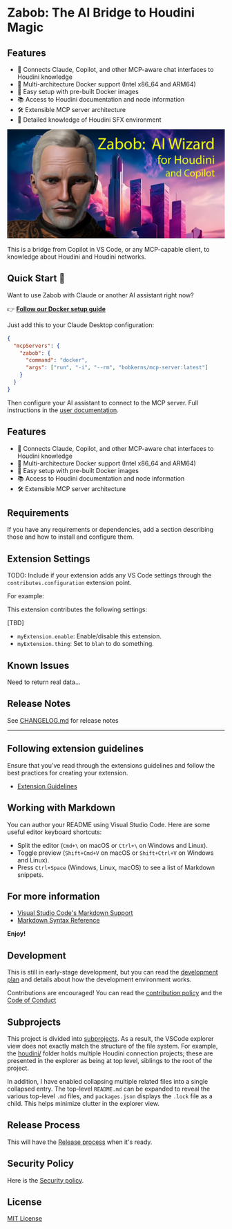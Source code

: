 # Zabob: The AI Bridge to Houdini Magic

## Features

* 🔗 Connects Claude, Copilot, and other MCP-aware chat interfaces to Houdini knowledge
* 🐳 Multi-architecture Docker support (Intel x86_64 and ARM64)
* 🎯 Easy setup with pre-built Docker images
* 📚 Access to Houdini documentation and node information
* 🛠️ Extensible MCP server architecture
* 🧠 Detailed knowledge of Houdini SFX environment

![Zabob in front of a future city](docs/images/zabob-holodeck-text.jpg)

This is a bridge from Copilot in VS Code, or any MCP-capable client, to knowledge about Houdini and Houdini networks.

## Quick Start 🚀

Want to use Zabob with Claude or another AI assistant right now?

👉 **[Follow our Docker setup guide](docs/user/claude-docker-setup.md)**

Just add this to your Claude Desktop configuration:

```json
{
  "mcpServers": {
    "zabob": {
      "command": "docker",
      "args": ["run", "-i", "--rm", "bobkerns/mcp-server:latest"]
    }
  }
}
```

Then configure your AI assistant to connect to the MCP server. Full instructions in the [user documentation](docs/user/README.md).

## Features

* 🔗 Connects Claude, Copilot, and other MCP-aware chat interfaces to Houdini knowledge
* 🐳 Multi-architecture Docker support (Intel x86_64 and ARM64)
* 🎯 Easy setup with pre-built Docker images
* 📚 Access to Houdini documentation and node information
* 🛠️ Extensible MCP server architecture

## Requirements

If you have any requirements or dependencies, add a section describing those and how to install and configure them.

## Extension Settings

TODO:
Include if your extension adds any VS Code settings through the `contributes.configuration` extension point.

For example:

This extension contributes the following settings:

\[TBD]

* `myExtension.enable`: Enable/disable this extension.
* `myExtension.thing`: Set to `blah` to do something.

## Known Issues

Need to return real data...

## Release Notes

See [CHANGELOG.md](CHANGELOG.md) for release notes

---

## Following extension guidelines

Ensure that you've read through the extensions guidelines and follow the best practices for creating your extension.

* [Extension Guidelines](https://code.visualstudio.com/api/references/extension-guidelines)

## Working with Markdown

You can author your README using Visual Studio Code. Here are some useful editor keyboard shortcuts:

* Split the editor (`Cmd+\` on macOS or `Ctrl+\` on Windows and Linux).
* Toggle preview (`Shift+Cmd+V` on macOS or `Shift+Ctrl+V` on Windows and Linux).
* Press `Ctrl+Space` (Windows, Linux, macOS) to see a list of Markdown snippets.

## For more information

* [Visual Studio Code's Markdown Support](http://code.visualstudio.com/docs/languages/markdown)
* [Markdown Syntax Reference](https://help.github.com/articles/markdown-basics/)

**Enjoy!**

## Development

This is still in early-stage development, but you can read the [development plan](DEVELOPMENT.md) and details about how the development environment works.

Contributions are encouraged! You can read the [contribution policy](CONTRIBUTING.md) and the [Code of Conduct](CODE_OF_CONDUCT.md)

## Subprojects

This project is divided into [subprojects](SUBPROJECTS.md). As a result, the VSCode explorer view does not exactly match the structure of the file system. For example, the [houdini/](houdini/README.md) folder holds multiple Houdini connection projects; these are presented in the explorer as being at top level, siblings to the root of the project.

In addition, I have enabled collapsing multiple related files into a single collapsed entry. The top-level `README.md` can be expanded to reveal the various top-level `.md` files, and `packages.json` displays the `.lock` file as a child. This helps minimize clutter in the explorer view.

## Release Process

This will have the [Release process](RELEASE.md) when it's ready.

## Security Policy

Here is the [Security policy](SECURITY.md).

## License

[MIT License](LICENSE.md)
